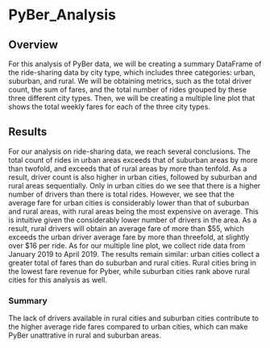 # PyBer_Analysis
## Overview
For this analysis of PyBer data, we will be creating a summary DataFrame of the ride-sharing data by city type, which includes three categories: urban, suburban, and rural. We will be obtaining metrics, such as the total driver count, the sum of fares, and the total number of rides grouped by these three different city types. Then, we will be creating a multiple line plot that shows the total weekly fares for each of the three city types.
## Results
For our analysis on ride-sharing data, we reach several conclusions. The total count of rides in urban areas exceeds that of suburban areas by more than twofold, and exceeds that of rural areas by more than tenfold. As a result, driver count is also higher in urban cities, followed by suburban and rural areas sequentially. Only in urban cities do we see that there is a higher number of drivers than there is total rides. However, we see that the average fare for urban cities is considerably lower than that of suburban and rural areas, with rural areas being the most expensive on average. This is intuitive given the considerably lower number of drivers in the area. As a result, rural drivers will obtain an average fare of more than $55, which exceeds the urban driver average fare by more than threefold, at slightly over $16 per ride. As for our multiple line plot, we collect ride data from January 2019 to April 2019. The results remain similar: urban cities collect a greater total of fares than do suburban and rural cities. Rural cities bring in the lowest fare revenue for Pyber, while suburban cities rank above rural cities for this analysis as well.
### Summary
The lack of drivers available in rural cities and suburban cities contribute to the higher average ride fares compared to urban cities, which can make PyBer unattrative in rural and suburban areas.


    
